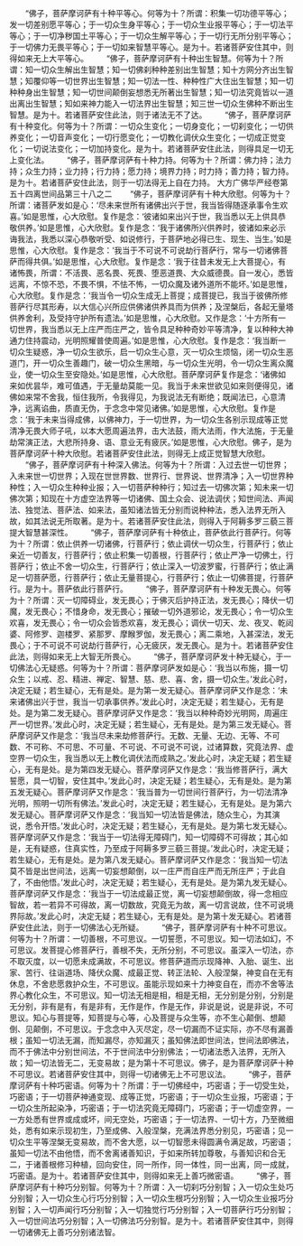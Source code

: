 <!-- { "loadSidebar": true } -->
　　“佛子，菩萨摩诃萨有十种平等心。何等为十？所谓：积集一切功德平等心；发一切差别愿平等心；于一切众生身平等心；于一切众生业报平等心；于一切法平等心；于一切净秽国土平等心；于一切众生解平等心；于一切行无所分别平等心；于一切佛力无畏平等心；于一切如来智慧平等心。是为十。若诸菩萨安住其中，则得如来无上大平等心。
　　“佛子，菩萨摩诃萨有十种出生智慧。何等为十？所谓：知一切众生解出生智慧；知一切佛刹种种差别出生智慧；知十方网分齐出生智慧；知覆仰等一切世界出生智慧；知一切法一性、种种性广大住出生智慧；知一切种种身出生智慧；知一切世间颠倒妄想悉无所著出生智慧；知一切法究竟皆以一道出离出生智慧；知如来神力能入一切法界出生智慧；知三世一切众生佛种不断出生智慧。是为十。若诸菩萨安住此法，则于诸法无不了达。
　　“佛子，菩萨摩诃萨有十种变化。何等为十？所谓：一切众生变化；一切身变化；一切刹变化；一切供养变化；一切音声变化；一切行愿变化；一切教化调伏众生变化；一切成正觉变化；一切说法变化；一切加持变化。是为十。若诸菩萨安住此法，则得具足一切无上变化法。
　　“佛子，菩萨摩诃萨有十种力持。何等为十？所谓：佛力持；法力持；众生力持；业力持；行力持；愿力持；境界力持；时力持；善力持；智力持。是为十。若诸菩萨安住此法，则于一切法得无上自在力持。
大方广佛华严经卷第五十四离世间品第三十八之二
　　“佛子，菩萨摩诃萨有十种大欣慰。何等为十？所谓：诸菩萨发如是心：‘尽未来世所有诸佛出兴于世，我当皆得随逐承事令生欢喜。’如是思惟，心大欣慰。复作是念：‘彼诸如来出兴于世，我当悉以无上供具恭敬供养。’如是思惟，心大欣慰。复作是念：‘我于诸佛所兴供养时，彼诸如来必示诲我法，我悉以深心恭敬听受、如说修行，于菩萨地必得已生、现生、当生。’如是思惟，心大欣慰。复作是念：‘我当于不可说不可说劫行菩萨行，常与一切诸佛菩萨而得共俱。’如是思惟，心大欣慰。复作是念：‘我于往昔未发无上大菩提心，有诸怖畏，所谓：不活畏、恶名畏、死畏、堕恶道畏、大众威德畏。自一发心，悉皆远离，不惊不恐，不畏不惧，不怯不怖，一切众魔及诸外道所不能坏。’如是思惟，心大欣慰。复作是念：‘我当令一切众生成无上菩提；成菩提已，我当于彼佛所修菩萨行尽其形寿，以大信心兴所应供佛诸供养具而为供养；及涅槃后，各起无量塔供养舍利，及受持守护所有遗法。’如是思惟，心大欣慰。又作是念：‘十方所有一切世界，我当悉以无上庄严而庄严之，皆令具足种种奇妙平等清净，复以种种大神通力住持震动，光明照耀普使周遍。’如是思惟，心大欣慰。复作是念：‘我当断一切众生疑惑，净一切众生欲乐，启一切众生心意，灭一切众生烦恼，闭一切众生恶道门，开一切众生善趣门，破一切众生黑暗，与一切众生光明，令一切众生离众魔业，使一切众生至安隐处。’如是思惟，心大欣慰。菩萨摩诃萨复作是念：‘诸佛如来如优昙华，难可值遇，于无量劫莫能一见。我当于未来世欲见如来则便得见，诸佛如来常不舍我，恒住我所，令我得见，为我说法无有断绝；既闻法已，心意清净，远离谄曲，质直无伪，于念念中常见诸佛。’如是思惟，心大欣慰。复作是念：‘我于未来当得成佛，以佛神力，于一切世界，为一切众生各别示现成等正觉清净无畏大师子吼，以本大愿周遍法界，击大法鼓，雨大法雨，作大法施，于无量劫常演正法，大悲所持身、语、意业无有疲厌。’如是思惟，心大欣慰。佛子，是为菩萨摩诃萨十种大欣慰。若诸菩萨安住此法，则得无上成正觉智慧大欣慰。
　　“佛子，菩萨摩诃萨有十种深入佛法。何等为十？所谓：入过去世一切世界；入未来世一切世界；入现在世世界数、世界行、世界说、世界清净；入一切世界种种性；入一切众生种种业报；入一切菩萨种种行；知过去一切佛次第；知未来一切佛次第；知现在十方虚空法界等一切诸佛、国土众会、说法调伏；知世间法、声闻法、独觉法、菩萨法、如来法，虽知诸法皆无分别而说种种法，悉入法界无所入故，如其法说无所取著。是为十。若诸菩萨安住此法，则得入于阿耨多罗三藐三菩提大智慧甚深性。
　　“佛子，菩萨摩诃萨有十种依止，菩萨依此行菩萨行。何等为十？所谓：依止供养一切诸佛，行菩萨行；依止调伏一切众生，行菩萨行；依止亲近一切善友，行菩萨行；依止积集一切善根，行菩萨行；依止严净一切佛土，行菩萨行；依止不舍一切众生，行菩萨行；依止深入一切波罗蜜，行菩萨行；依止满足一切菩萨愿，行菩萨行；依止无量菩提心，行菩萨行；依止一切佛菩提，行菩萨行。是为十。菩萨依此行菩萨行。
　　“佛子，菩萨摩诃萨有十种发无畏心。何等为十？所谓：灭一切障碍业，发无畏心；于佛灭后护持正法，发无畏心；降伏一切魔，发无畏心；不惜身命，发无畏心；摧破一切外道邪论，发无畏心；令一切众生欢喜，发无畏心；令一切众会皆悉欢喜，发无畏心；调伏一切天、龙、夜叉、乾闼婆、阿修罗、迦楼罗、紧那罗、摩睺罗伽，发无畏心；离二乘地，入甚深法，发无畏心；于不可说不可说劫行菩萨行，心无疲厌，发无畏心。是为十。若诸菩萨安住此法，则得如来无上大智无所畏心。
　　“佛子，菩萨摩诃萨发十种无疑心，于一切佛法心无疑惑。何等为十？所谓：菩萨摩诃萨发如是心：‘我当以布施，摄一切众生；以戒、忍、精进、禅定、智慧、慈、悲、喜、舍，摄一切众生。’发此心时，决定无疑；若生疑心，无有是处。是为第一发无疑心。菩萨摩诃萨又作是念：‘未来诸佛出兴于世，我当一切承事供养。’发此心时，决定无疑；若生疑心，无有是处。是为第二发无疑心。菩萨摩诃萨又作是念：‘我当以种种奇妙光明网，周遍庄严一切世界。’发此心时，决定无疑；若生疑心，无有是处。是为第三发无疑心。菩萨摩诃萨又作是念：‘我当尽未来劫修菩萨行。无数、无量、无边、无等、不可数、不可称、不可思、不可量、不可说、不可说不可说，过诸算数，究竟法界、虚空界一切众生，我当悉以无上教化调伏法而成熟之。’发此心时，决定无疑；若生疑心，无有是处。是为第四发无疑心。菩萨摩诃萨又作是念：‘我当修菩萨行，满大誓愿，具一切智，安住其中。’发此心时，决定无疑；若生疑心，无有是处。是为第五发无疑心。菩萨摩诃萨又作是念：‘我当普为一切世间行菩萨行，为一切法清净光明，照明一切所有佛法。’发此心时，决定无疑；若生疑心，无有是处。是为第六发无疑心。菩萨摩诃萨又作是念：‘我当知一切法皆是佛法，随众生心，为其演说，悉令开悟。’发此心时，决定无疑；若生疑心，无有是处。是为第七发无疑心。菩萨摩诃萨又作是念：‘我当于一切法得无障碍门，知一切障碍不可得故；其心如是，无有疑惑，住真实性，乃至成于阿耨多罗三藐三菩提。’发此心时，决定无疑；若生疑心，无有是处。是为第八发无疑心。菩萨摩诃萨又作是念：‘我当知一切法莫不皆是出世间法，远离一切妄想颠倒，以一庄严而自庄严而无所庄严；于此自了，不由他悟。’发此心时，决定无疑；若生疑心，无有是处。是为第九发无疑心。菩萨摩诃萨又作是念：‘我当于一切法成最正觉，离一切妄想颠倒故，得一念相应智故，若一若异不可得故，离一切数故，究竟无为故，离一切言说故，住不可说境界际故。’发此心时，决定无疑；若生疑心，无有是处。是为第十发无疑心。若诸菩萨安住此法，则于一切佛法心无所疑。
　　“佛子，菩萨摩诃萨有十种不可思议。何等为十？所谓：一切善根，不可思议。一切誓愿，不可思议。知一切法如幻，不可思议。发菩提心修菩萨行，善根不失，无所分别，不可思议。虽深入一切法，亦不取灭度，以一切愿未成满故，不可思议。修菩萨道而示现降神、入胎、诞生、出家、苦行、往诣道场、降伏众魔、成最正觉、转正法轮、入般涅槃，神变自在无有休息，不舍悲愿救护众生，不可思议。虽能示现如来十力神变自在，而亦不舍等法界心教化众生，不可思议。知一切法无相是相，相是无相，无分别是分别，分别是无分别，非有是有，有是非有，无作是作，作是无作，非说是说，说是非说，不可思议。知心与菩提等，知菩提与心等，心及菩提与众生等，亦不生心颠倒、想颠倒、见颠倒，不可思议。于念念中入灭尽定，尽一切漏而不证实际，亦不尽有漏善根；虽知一切法无漏，而知漏尽，亦知漏灭；虽知佛法即世间法，世间法即佛法，而不于佛法中分别世间法，不于世间法中分别佛法；一切诸法悉入法界，无所入故；知一切法皆无二，无变易故；是为第十不可思议。佛子，是为菩萨摩诃萨十种不可思议。若诸菩萨安住其中，则得一切诸佛无上不可思议法。
　　“佛子，菩萨摩诃萨有十种巧密语。何等为十？所谓：于一切佛经中，巧密语；于一切受生处，巧密语；于一切菩萨神通变现、成等正觉，巧密语；于一切众生业报，巧密语；于一切众生所起染净，巧密语；于一切法究竟无障碍门，巧密语；于一切虚空界，一一方处悉有世界或成或坏，间无空处，巧密语；于一切法界、一切十方，乃至微细处，悉有如来示现初生，乃至成佛、入般涅槃，充满法界悉分别见，巧密语；见一切众生平等涅槃无变易故，而不舍大愿，以一切智愿未得圆满令满足故，巧密语；虽知一切法不由他悟，而不舍离诸善知识，于如来所转加尊敬，与善知识和合无二，于诸善根修习种植，回向安住，同一所作，同一体性，同一出离，同一成就，巧密语。是为十。若诸菩萨安住其中，则得如来无上善巧微密语。
　　“佛子，菩萨摩诃萨有十种巧分别智。何等为十？所谓：入一切刹巧分别智；入一切众生处巧分别智；入一切众生心行巧分别智；入一切众生根巧分别智；入一切众生业报巧分别智；入一切声闻行巧分别智；入一切独觉行巧分别智；入一切菩萨行巧分别智；入一切世间法巧分别智；入一切佛法巧分别智。是为十。若诸菩萨安住其中，则得一切诸佛无上善巧分别诸法智。
